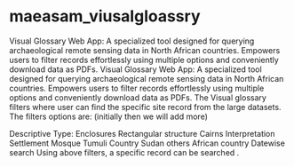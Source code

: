 # maeasam_viusalgloassry
Visual Glossary Web App: A specialized tool designed for querying archaeological remote sensing data in North African countries. Empowers users to filter records effortlessly using multiple options and conveniently download data as PDFs.
Visual Glossary Web App: A specialized tool designed for querying archaeological remote sensing data in North African countries. Empowers users to filter records effortlessly using multiple options and conveniently download data as PDFs. The Visual glossary filters where user can find the specific site record from the large datasets. The filters options are: (initially then we will add more)

Descriptive Type:
Enclosures
Rectangular structure
Cairns
Interpretation
Settlement
Mosque
Tumuli
Country
Sudan
others African country
Datewise search Using above filters, a specific record can be searched .
